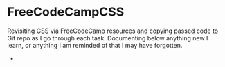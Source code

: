 # FreeCodeCampCSS

Revisiting CSS via FreeCodeCamp resources and copying passed code to Git repo as I go through each task. Documenting below anything new I learn, or anything I am reminded of that I may have forgotten.

- 